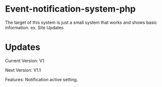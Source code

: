# Event-notification-system-php
The target of this system is just a small system that works and shows basic information.
ex. Site Updates

# Updates
Current Version: V1

Next Version: V1.1

Features: Notification active setting.
